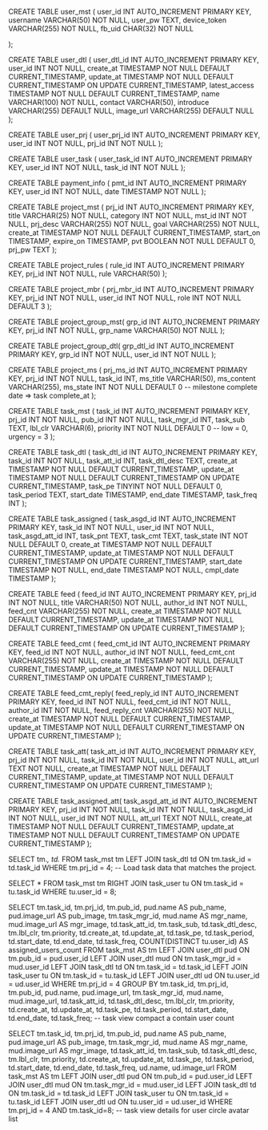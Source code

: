 CREATE TABLE user_mst (
  user_id INT AUTO_INCREMENT PRIMARY KEY,
  username VARCHAR(50) NOT NULL,
  user_pw TEXT,
  device_token VARCHAR(255) NOT NULL,
  fb_uid CHAR(32) NOT NULL
  <!--   
  sub_state BOOLEAN NOT NULL DEFAULT FALSE,
  sub_deadline TIMESTAMP 
  -->
);

CREATE TABLE user_dtl (
  user_dtl_id INT AUTO_INCREMENT PRIMARY KEY,
  user_id INT NOT NULL,
  create_at TIMESTAMP NOT NULL DEFAULT CURRENT_TIMESTAMP,
  update_at TIMESTAMP NOT NULL DEFAULT CURRENT_TIMESTAMP ON UPDATE CURRENT_TIMESTAMP,
  latest_access TIMESTAMP NOT NULL DEFAULT CURRENT_TIMESTAMP,
  name VARCHAR(100) NOT NULL,
  contact VARCHAR(50),
  introduce VARCHAR(255) DEFAULT NULL,
  image_url VARCHAR(255) DEFAULT NULL
);

CREATE TABLE user_prj (
  user_prj_id INT AUTO_INCREMENT PRIMARY KEY,
  user_id INT NOT NULL,
  prj_id INT NOT NULL
);

CREATE TABLE user_task (
  user_task_id INT AUTO_INCREMENT PRIMARY KEY,
  user_id INT NOT NULL,
  task_id INT NOT NULL
);

CREATE TABLE payment_info (
  pmt_id INT AUTO_INCREMENT PRIMARY KEY,
  user_id INT NOT NULL,
  date TIMESTAMP NOT NULL
);

CREATE TABLE project_mst (
  prj_id INT AUTO_INCREMENT PRIMARY KEY,
  title VARCHAR(25) NOT NULL,
  category INT NOT NULL,
  mst_id INT NOT NULL,
  prj_desc VARCHAR(255) NOT NULL,
  goal VARCHAR(255) NOT NULL,
  create_at TIMESTAMP NOT NULL DEFAULT CURRENT_TIMESTAMP,
  start_on TIMESTAMP,
  expire_on TIMESTAMP,
  pvt BOOLEAN NOT NULL DEFAULT 0,
  prj_pw TEXT
);

CREATE TABLE project_rules (
  rule_id INT AUTO_INCREMENT PRIMARY KEY,
  prj_id INT NOT NULL,
  rule VARCHAR(50)
);

CREATE TABLE project_mbr (
  prj_mbr_id INT AUTO_INCREMENT PRIMARY KEY,
  prj_id INT NOT NULL,
  user_id INT NOT NULL,
  role INT NOT NULL DEFAULT 3
);

CREATE TABLE project_group_mst(
  grp_id INT AUTO_INCREMENT PRIMARY KEY,
  prj_id INT NOT NULL,
  grp_name VARCHAR(50) NOT NULL
);

CREATE TABLE project_group_dtl(
  grp_dtl_id INT AUTO_INCREMENT PRIMARY KEY,
  grp_id INT NOT NULL,
  user_id INT NOT NULL
);

CREATE TABLE project_ms (
  prj_ms_id INT AUTO_INCREMENT PRIMARY KEY,
  prj_id INT NOT NULL,
  task_id INT,
  ms_title VARCHAR(50),
  ms_content VARCHAR(255),
  ms_state INT NOT NULL DEFAULT 0
  -- milestone complete date => task complete_at
);

CREATE TABLE task_mst (
  task_id INT AUTO_INCREMENT PRIMARY KEY,
  prj_id INT NOT NULL,
  pub_id INT NOT NULL,
  task_mgr_id INT,
  task_sub TEXT,
  lbl_clr VARCHAR(6),
  priority INT NOT NULL DEFAULT 0
  -- low = 0, urgency = 3 
);

CREATE TABLE task_dtl (
  task_dtl_id INT AUTO_INCREMENT PRIMARY KEY,
  task_id INT NOT NULL,
  task_att_id INT,
  task_dtl_desc TEXT,
  create_at TIMESTAMP NOT NULL DEFAULT CURRENT_TIMESTAMP,
  update_at TIMESTAMP NOT NULL DEFAULT CURRENT_TIMESTAMP ON UPDATE CURRENT_TIMESTAMP,
  task_pe TINYINT NOT NULL DEFAULT 0,
  task_period TEXT,
  start_date TIMESTAMP,
  end_date TIMESTAMP,
  task_freq INT
);

CREATE TABLE task_assigned (
  task_asgd_id INT AUTO_INCREMENT PRIMARY KEY,
  task_id INT NOT NULL,
  user_id INT NOT NULL,
  task_asgd_att_id INT,
  task_pnt TEXT,
  task_cmt TEXT,
  task_state INT NOT NULL DEFAULT 0,
  create_at TIMESTAMP NOT NULL DEFAULT CURRENT_TIMESTAMP,
  update_at TIMESTAMP NOT NULL DEFAULT CURRENT_TIMESTAMP ON UPDATE CURRENT_TIMESTAMP,
  start_date TIMESTAMP NOT NULL,
  end_date TIMESTAMP NOT NULL,
  cmpl_date TIMESTAMP
);

CREATE TABLE feed (
  feed_id INT AUTO_INCREMENT PRIMARY KEY,
  prj_id INT NOT NULL,
  title VARCHAR(50) NOT NULL,
  author_id INT NOT NULL,
  feed_cnt VARCHAR(255) NOT NULL,
  create_at TIMESTAMP NOT NULL DEFAULT CURRENT_TIMESTAMP,
  update_at TIMESTAMP NOT NULL DEFAULT CURRENT_TIMESTAMP ON UPDATE CURRENT_TIMESTAMP
);

CREATE TABLE feed_cmt (
  feed_cmt_id INT AUTO_INCREMENT PRIMARY KEY,
  feed_id INT NOT NULL,
  author_id INT NOT NULL,
  feed_cmt_cnt VARCHAR(255) NOT NULL,
  create_at TIMESTAMP NOT NULL DEFAULT CURRENT_TIMESTAMP,
  update_at TIMESTAMP NOT NULL DEFAULT CURRENT_TIMESTAMP ON UPDATE CURRENT_TIMESTAMP
);

CREATE TABLE feed_cmt_reply(
  feed_reply_id	INT AUTO_INCREMENT PRIMARY KEY,
  feed_id INT NOT NULL,
  feed_cmt_id INT NOT NULL,
  author_id INT NOT NULL,
  feed_reply_cnt VARCHAR(255) NOT NULL,
  create_at TIMESTAMP NOT NULL DEFAULT CURRENT_TIMESTAMP,
  update_at TIMESTAMP NOT NULL DEFAULT CURRENT_TIMESTAMP ON UPDATE CURRENT_TIMESTAMP
);

CREATE TABLE task_att(
  task_att_id INT AUTO_INCREMENT PRIMARY KEY,
  prj_id INT NOT NULL,
  task_id INT NOT NULL,
  user_id INT NOT NULL,
  att_url TEXT NOT NULL,
  create_at TIMESTAMP NOT NULL DEFAULT CURRENT_TIMESTAMP,
  update_at TIMESTAMP NOT NULL DEFAULT CURRENT_TIMESTAMP ON UPDATE CURRENT_TIMESTAMP
);

CREATE TABLE task_assigned_att(
  task_asgd_att_id INT AUTO_INCREMENT PRIMARY KEY,
  prj_id INT NOT NULL,
  task_id INT NOT NULL,
  task_asgd_id INT NOT NULL,
  user_id INT NOT NULL,
  att_url TEXT NOT NULL,
  create_at TIMESTAMP NOT NULL DEFAULT CURRENT_TIMESTAMP,
  update_at TIMESTAMP NOT NULL DEFAULT CURRENT_TIMESTAMP ON UPDATE CURRENT_TIMESTAMP
);


SELECT
	tm.*, td.*
FROM task_mst tm
LEFT JOIN task_dtl td ON tm.task_id = td.task_id
WHERE tm.prj_id = 4;
-- Load task data that matches the project.

SELECT
  *
FROM task_mst tm
RIGHT JOIN task_user tu ON tm.task_id = tu.task_id
WHERE tu.user_id = 8;

SELECT
tm.task_id,
tm.prj_id,
tm.pub_id,
pud.name AS pub_name,
pud.image_url AS pub_image,
tm.task_mgr_id,
mud.name AS mgr_name,
mud.image_url AS mgr_image,
td.task_att_id,
tm.task_sub,
td.task_dtl_desc,
tm.lbl_clr,
tm.priority,
td.create_at,
td.update_at,
td.task_pe,
td.task_period,
td.start_date,
td.end_date,
td.task_freq,
COUNT(DISTINCT tu.user_id) AS assigned_users_count
FROM task_mst AS tm
LEFT JOIN user_dtl pud ON tm.pub_id = pud.user_id
LEFT JOIN user_dtl mud ON tm.task_mgr_id = mud.user_id
LEFT JOIN task_dtl td ON tm.task_id = td.task_id
LEFT JOIN task_user tu ON tm.task_id = tu.task_id
LEFT JOIN user_dtl ud ON tu.user_id = ud.user_id
WHERE tm.prj_id = 4
GROUP BY
tm.task_id,
tm.prj_id,
tm.pub_id,
pud.name,
pud.image_url,
tm.task_mgr_id,
mud.name,
mud.image_url,
td.task_att_id,
td.task_dtl_desc,
tm.lbl_clr,
tm.priority,
td.create_at,
td.update_at,
td.task_pe,
td.task_period,
td.start_date,
td.end_date,
td.task_freq;
-- task view compact a contain user count


SELECT
tm.task_id,
tm.prj_id,
tm.pub_id,
pud.name AS pub_name,
pud.image_url AS pub_image,
tm.task_mgr_id,
mud.name AS mgr_name,
mud.image_url AS mgr_image,
td.task_att_id,
tm.task_sub,
td.task_dtl_desc,
tm.lbl_clr,
tm.priority,
td.create_at,
td.update_at,
td.task_pe,
td.task_period,
td.start_date,
td.end_date,
td.task_freq,
ud.name,
ud.image_url
FROM task_mst AS tm
LEFT JOIN user_dtl pud ON tm.pub_id = pud.user_id
LEFT JOIN user_dtl mud ON tm.task_mgr_id = mud.user_id
LEFT JOIN task_dtl td ON tm.task_id = td.task_id
LEFT JOIN task_user tu ON tm.task_id = tu.task_id
LEFT JOIN user_dtl ud ON tu.user_id = ud.user_id
WHERE tm.prj_id = 4 AND tm.task_id=8;
-- task view details for user circle avatar list